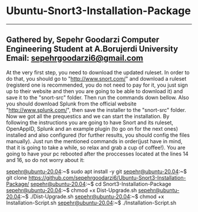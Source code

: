 # Ubuntu-Snort3-Installation-Package
---------------------------------------------------------------------------------------
Gathered by, Sepehr Goodarzi
Computer Engineering Student at A.Borujerdi University
Email: sepehrgoodarzi6@gmail.com
---------------------------------------------------------------------------------------
At the very first step, you need to download the updated ruleset. In order to do that, you should go to "http://www.snort.com/" and download a ruleset (registerd one is recommended, you do not need to pay for it, you just sign up to their website and then you are going to be able to download it) and save it to the "snort-src" folder. Then run the commands down bellow. Also you should download Splunk from the official website "http://www.splunk.com/", then save the installer to the "snort-src" folder.
Now we got all the prequestics and we can start the installation. By following the instructions you are going to have Snort and its ruleset, OpenAppID, Splunk and an example plugin (to go on for the next ones) installed and also configured (for further results, you should config the files manually). Just run the mentioned commands in order(just have in mind, that it is going to take a while, so relax and grab a cup of coffee!). You are going to have your pc rebooted after the proccesses located at the lines 14 and 16, so do not worry about it:

sepehr@ubuntu-20.04:~$ sudo apt install -y git
sepehr@ubuntu-20.04:~$ git clone https://github.com/sepehrgoodarzi6/Ubuntu-Snort3-Installation-Package/
sepehr@ubuntu-20.04:~$ cd Snort3-Installation-Package
sepehr@ubuntu-20.04:~$ chmod +x Dist-Upgrade.sh
sepehr@ubuntu-20.04:~$ ./Dist-Upgrade.sh
sepehr@ubuntu-20.04:~$ chmod +x Installation-Script.sh
sepehr@ubuntu-20.04:~$ ./Installation-Script.sh
